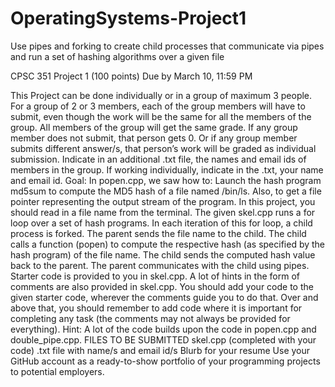 # OperatingSystems-Project1
Use pipes and forking to create child processes that communicate via pipes and run a set of hashing algorithms over a given file

CPSC 351 Project 1 (100 points)
Due by March 10, 11:59 PM

This Project can be done individually or in a group of maximum 3 people. For a group of 2 or 3 members, each of the group members will have to submit, even though the work will be the same for all the members of the group. All members of the group will get the same grade. If any group member does not submit, that person gets 0. Or if any group member submits different answer/s, that person’s work will be graded as individual submission. Indicate in an additional .txt file, the names and email ids of members in the group. If working individually, indicate in the .txt, your name and email id.
Goal:
In popen.cpp, we saw how to:
Launch the hash program md5sum to compute the MD5 hash of a file named /bin/ls. Also, to get a file pointer representing the output stream of the program.
In this project, you should read in a file name from the terminal. The given skel.cpp runs a for loop over a set of hash programs. In each iteration of this for loop, a child process is forked. The parent sends the file name to the child. The child calls a function (popen) to compute the respective hash (as specified by the hash program) of the file name. The child sends the computed hash value back to the parent.
The parent communicates with the child using pipes.
Starter code is provided to you in skel.cpp. A lot of hints in the form of comments are also provided in skel.cpp. You should add your code to the given starter code, wherever the comments guide you to do that. Over and above that, you should remember to add code where it is important for completing any task (the comments may not always be provided for everything).
Hint: A lot of the code builds upon the code in popen.cpp and double_pipe.cpp.
FILES TO BE SUBMITTED
skel.cpp (completed with your code)
.txt file with name/s and email id/s
Blurb for your resume
Use your GitHub account as a ready-to-show portfolio of your programming projects to potential employers.

